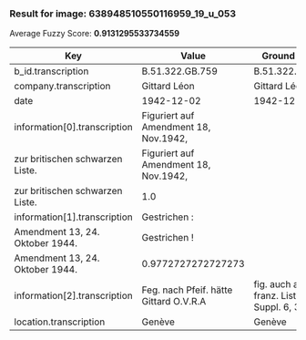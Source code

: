 ### Result for image: 638948510550116959_19_u_053
Average Fuzzy Score: **0.9131295533734559**
<small>

| Key | Value | Ground Truth | Score |
| --- | --- | --- | --- |
| b_id.transcription | B.51.322.GB.759 | B.51.322.GB.759 | 1.0 |
| company.transcription | Gittard Léon | Gittard Léon | 1.0 |
| date | 1942-12-02 | 1942-12-02 | 1.0 |
| information[0].transcription | Figuriert auf Amendment 18, Nov.1942,
zur britischen schwarzen Liste. | Figuriert auf Amendment 18, Nov.1942,
zur britischen schwarzen Liste. | 1.0 |
| information[1].transcription | Gestrichen :
Amendment 13, 24. Oktober 1944. | Gestrichen !
Amendment 13, 24. Oktober 1944. | 0.9772727272727273 |
| information[2].transcription | Feg. nach Pfeif. hätte Gittard O.V.R.A | fig. auch auf franz. Liste Suppl. 6, 31.8.45 | 0.41463414634146345 |
| location.transcription | Genève | Genève | 1.0 |

</small>
